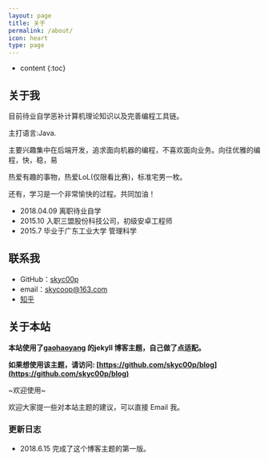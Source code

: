 ```yaml
---
layout: page
title: 关于
permalink: /about/
icon: heart
type: page
---
```


* content
{:toc}

## 关于我

目前待业自学恶补计算机理论知识以及完善编程工具链。

主打语言:Java. 

主要兴趣集中在后端开发，追求面向机器的编程，不喜欢面向业务。向往优雅的编程，快，稳，易

热爱有趣的事物，热爱LoL(仅限看比赛)，标准宅男一枚。

还有，学习是一个非常愉快的过程。共同加油！

* 2018.04.09   离职待业自学
* 2015.10      入职三盟股份科技公司，初级安卓工程师
* 2015.7       毕业于广东工业大学 管理科学

## 联系我

* GitHub：[skyc00p](https://github.com/skyc00p)
* email：skycoop@163.com
* [知乎](https://www.zhihu.com/people/skycoop)

## 关于本站

**本站使用了[gaohaoyang](https://github.com/Gaohaoyang/gaohaoyang.github.io) 的jekyll 博客主题，自己做了点适配。**

**如果想使用该主题，请访问: [https://github.com/skyc00p/blog](https://github.com/skyc00p/blog)**

~欢迎使用~

欢迎大家提一些对本站主题的建议，可以直接 Email 我。

### 更新日志

* 2018.6.15 完成了这个博客主题的第一版。

